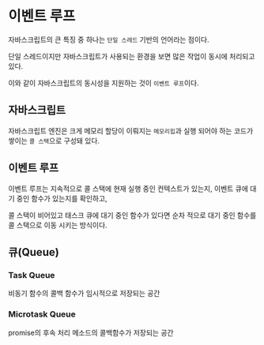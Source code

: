 # 이벤트 루프

자바스크립트의 큰 특징 중 하나는 `단일 스레드` 기반의 언어라는 점이다.

단일 스레드이지만 자바스크립트가 사용되는 환경을 보면 많은 작업이 동시에 처리되고 있다.

이와 같이 자바스크립트의 동시성을 지원하는 것이 `이벤트 루프`이다.

## 자바스크립트

자바스크립트 엔진은 크게 메모리 할당이 이뤄지는 `메모리힙`과 실행 되어야 하는 코드가 쌓이는 `콜 스택`으로 구성돼 있다.

## 이벤트 루프

이벤트 루프는 지속적으로 콜 스택에 현재 실행 중인 컨텍스트가 있는지, 이벤트 큐에 대기 중인 함수가 있는지를 확인하고,

콜 스택이 비어있고 태스크 큐에 대기 중인 함수가 있다면 순차 적으로 대기 중인 함수를 콜 스택으로 이동 시키는 방식이다.

## 큐(Queue)

### Task Queue

비동기 함수의 콜백 함수가 임시적으로 저장되는 공간

### Microtask Queue

promise의 후속 처리 메소드의 콜백함수가 저장되는 공간
